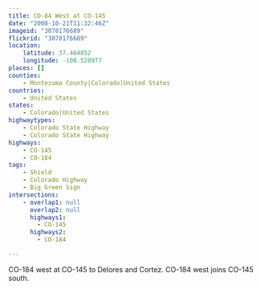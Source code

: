```yaml
---
title: CO-84 West at CO-145
date: "2008-10-21T11:32:46Z"
imageid: "3078176689"
flickrid: "3078176689"
location:
    latitude: 37.464852
    longitude: -108.520977
places: []
counties:
    - Montezuma County|Colorado|United States
countries:
    - United States
states:
    - Colorado|United States
highwaytypes:
    - Colorado State Highway
    - Colorado State Highway
highways:
    - CO-145
    - CO-184
tags:
    - Shield
    - Colorado Highway
    - Big Green Sign
intersections:
    - overlap1: null
      overlap2: null
      highways1:
        - CO-145
      highways2:
        - CO-184

---
```

CO-184 west at CO-145 to Delores and Cortez. CO-184 west joins CO-145 south.